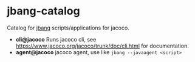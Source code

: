 # jbang-catalog

Catalog for [jbang](https://jbang.dev) scripts/applications for jacoco.

* <b>cli@jacoco</b> Runs jacoco cli, see https://www.jacoco.org/jacoco/trunk/doc/cli.html for documentation.
* <b>agent@jacoco</b> jacoco agent, use like `jbang --javaagent <script>`